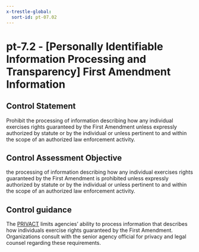 ```yaml
---
x-trestle-global:
  sort-id: pt-07.02
---
```


# pt-7.2 - \[Personally Identifiable Information Processing and Transparency\] First Amendment Information

## Control Statement

Prohibit the processing of information describing how any individual exercises rights guaranteed by the First Amendment unless expressly authorized by statute or by the individual or unless pertinent to and within the scope of an authorized law enforcement activity.

## Control Assessment Objective

the processing of information describing how any individual exercises rights guaranteed by the First Amendment is prohibited unless expressly authorized by statute or by the individual or unless pertinent to and within the scope of an authorized law enforcement activity.

## Control guidance

The [PRIVACT](#18e71fec-c6fd-475a-925a-5d8495cf8455) limits agencies’ ability to process information that describes how individuals exercise rights guaranteed by the First Amendment. Organizations consult with the senior agency official for privacy and legal counsel regarding these requirements.

